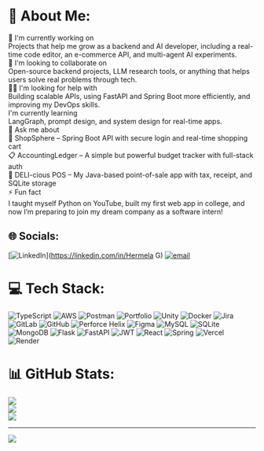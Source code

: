# 💫 About Me:
🧠 I'm currently working on<br>Projects that help me grow as a backend and AI developer, including a real-time code editor, an e-commerce API, and multi-agent AI experiments.<br>🤝 I'm looking to collaborate on<br>Open-source backend projects, LLM research tools, or anything that helps users solve real problems through tech.<br>🙋‍♀️ I'm looking for help with<br>Building scalable APIs, using FastAPI and Spring Boot more efficiently, and improving my DevOps skills.<br> I'm currently learning<br>LangGraph, prompt design, and system design for real-time apps.<br>💬 Ask me about<br>💼 ShopSphere – Spring Boot API with secure login and real-time shopping cart<br>📋 AccountingLedger – A simple but powerful budget tracker with full-stack auth<br>🍔 DELI-cious POS – My Java-based point-of-sale app with tax, receipt, and SQLite storage<br>⚡ Fun fact<br>I taught myself Python on YouTube, built my first web app in college, and now I’m preparing to join my dream company as a software intern!


## 🌐 Socials:
[![LinkedIn](https://img.shields.io/badge/LinkedIn-%230077B5.svg?logo=linkedin&logoColor=white)](https://linkedin.com/in/Hermela G) [![email](https://img.shields.io/badge/Email-D14836?logo=gmail&logoColor=white)](mailto:hermberhe@gmail.com) 

# 💻 Tech Stack:
![TypeScript](https://img.shields.io/badge/typescript-%23007ACC.svg?style=for-the-badge&logo=typescript&logoColor=white) ![AWS](https://img.shields.io/badge/AWS-%23FF9900.svg?style=for-the-badge&logo=amazon-aws&logoColor=white) ![Postman](https://img.shields.io/badge/Postman-FF6C37?style=for-the-badge&logo=postman&logoColor=white) ![Portfolio](https://img.shields.io/badge/Portfolio-%23000000.svg?style=for-the-badge&logo=firefox&logoColor=#FF7139) ![Unity](https://img.shields.io/badge/unity-%23000000.svg?style=for-the-badge&logo=unity&logoColor=white) ![Docker](https://img.shields.io/badge/docker-%230db7ed.svg?style=for-the-badge&logo=docker&logoColor=white) ![Jira](https://img.shields.io/badge/jira-%230A0FFF.svg?style=for-the-badge&logo=jira&logoColor=white) ![GitLab](https://img.shields.io/badge/gitlab-%23181717.svg?style=for-the-badge&logo=gitlab&logoColor=white) ![GitHub](https://img.shields.io/badge/github-%23121011.svg?style=for-the-badge&logo=github&logoColor=white) ![Perforce Helix](https://img.shields.io/badge/-PERFORCE%20HELIX-404040?style=for-the-badge&logo=Perforce&logoColor=white) ![Figma](https://img.shields.io/badge/figma-%23F24E1E.svg?style=for-the-badge&logo=figma&logoColor=white) ![MySQL](https://img.shields.io/badge/mysql-4479A1.svg?style=for-the-badge&logo=mysql&logoColor=white) ![SQLite](https://img.shields.io/badge/sqlite-%2307405e.svg?style=for-the-badge&logo=sqlite&logoColor=white) ![MongoDB](https://img.shields.io/badge/MongoDB-%234ea94b.svg?style=for-the-badge&logo=mongodb&logoColor=white) ![Flask](https://img.shields.io/badge/flask-%23000.svg?style=for-the-badge&logo=flask&logoColor=white) ![FastAPI](https://img.shields.io/badge/FastAPI-005571?style=for-the-badge&logo=fastapi) ![JWT](https://img.shields.io/badge/JWT-black?style=for-the-badge&logo=JSON%20web%20tokens) ![React](https://img.shields.io/badge/react-%2320232a.svg?style=for-the-badge&logo=react&logoColor=%2361DAFB) ![Spring](https://img.shields.io/badge/spring-%236DB33F.svg?style=for-the-badge&logo=spring&logoColor=white) ![Vercel](https://img.shields.io/badge/vercel-%23000000.svg?style=for-the-badge&logo=vercel&logoColor=white) ![Render](https://img.shields.io/badge/Render-%46E3B7.svg?style=for-the-badge&logo=render&logoColor=white)
# 📊 GitHub Stats:
![](https://github-readme-stats.vercel.app/api?username=hermelaberhe&theme=dark&hide_border=false&include_all_commits=false&count_private=false)<br/>
![](https://nirzak-streak-stats.vercel.app/?user=hermelaberhe&theme=dark&hide_border=false)<br/>
![](https://github-readme-stats.vercel.app/api/top-langs/?username=hermelaberhe&theme=dark&hide_border=false&include_all_commits=false&count_private=false&layout=compact)

---
[![](https://visitcount.itsvg.in/api?id=hermelaberhe&icon=0&color=0)](https://visitcount.itsvg.in)

<!-- Proudly created with GPRM ( https://gprm.itsvg.in ) -->
